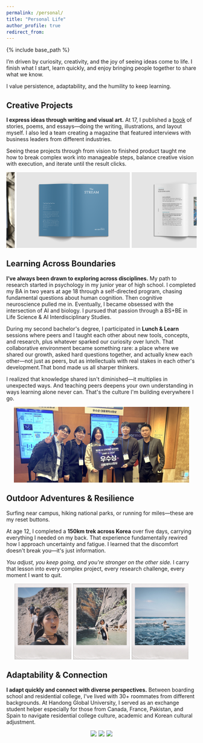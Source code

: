 ```yaml
---
permalink: /personal/
title: "Personal Life"
author_profile: true
redirect_from: 
---
```


{% include base_path %}

<style>
.image-container {
  display: flex !important;
  flex-direction: row !important;
  flex-wrap: nowrap !important;
  justify-content: center !important;
  align-items: center !important;
  gap: 5px !important;
  max-width: 100%; 
  overflow-x: auto; 
}

.image-container img {
  height: 200px;
  width: auto;
  max-width: 100%; 
  object-fit: contain;
}
</style>

I’m driven by curiosity, creativity, and the joy of seeing ideas come to life. I finish what I start, learn quickly, and enjoy bringing people together to share what we know.

I value persistence, adaptability, and the humility to keep learning. 

## Creative Projects

**I express ideas through writing and visual art.**
At 17, I published a [book](https://product.kyobobook.co.kr/detail/S000060619640) of stories, poems, and essays—doing the writing, illustrations, and layout myself. I also led a team creating a magazine that featured interviews with business leaders from different industries.

Seeing these projects through from vision to finished product taught me how to break complex work into manageable steps, balance creative vision with execution, and iterate until the result clicks.

<div class="image-container">
    <img src="../images/star-book.jpeg"  >
    <img src="../images/the-stream-1.png" >
    <img src="../images/the-stream-2.png" >
</div>



## Learning Across Boundaries
**I’ve always been drawn to exploring across disciplines.** My path to research started in psychology in my junior year of high school. I completed my BA in two years at age 18 through a self-directed program, chasing fundamental questions about human cognition. Then cognitive neuroscience pulled me in. Eventually, I became obsessed with the intersection of AI and biology. I pursued that passion through a BS+BE in Life Science & AI Interdisciplinary Studies.

During my second bachelor's degree, I participated in **Lunch & Learn** sessions where peers and I taught each other about new tools, concepts, and research, plus whatever sparked our curiosity over lunch. That collaborative environment became something rare: a place where we shared our growth, asked hard questions together, and actually knew each other—not just as peers, but as intellectuals with real stakes in each other's development.That bond made us all sharper thinkers.

I realized that knowledge shared isn't diminished—it multiplies in unexpected ways. And teaching peers deepens your own understanding in ways learning alone never can. That's the culture I'm building everywhere I go.

<div class="image-container">
    <img src="../images/poster.JPG">
</div>


## Outdoor Adventures & Resilience
Surfing near campus, hiking national parks, or running for miles—these are my reset buttons. 

At age 12, I completed a **150km trek across Korea** over five days, carrying everything I needed on my back. That experience fundamentally rewired how I approach uncertainty and fatigue. I learned that the discomfort doesn't break you—it's just information. 

*You adjust, you keep going, and you're stronger on the other side.* I carry that lesson into every complex project, every research challenge, every moment I want to quit.

<div class="image-container">
    <img src="../images/traveling.jpeg" >
    <img src="../images/hiking.jpeg" >
    <img src="../images/surfing.jpeg">
</div>

## Adaptability & Connection
**I adapt quickly and connect with diverse perspectives.**
Between boarding school and residential college, I've lived with 30+ roommates from different backgrounds. At Handong Global University, I served as an exchange student helper especially for those from Canada, France, Pakistan, and Spain to navigate residential college culture, academic and Korean cultural adjustment.

<div class="image-container">
    <img src="../images/EH.png">
    <img src="../images/community.jpg"  >
    <img src="../images/people.jpg" >
</div>